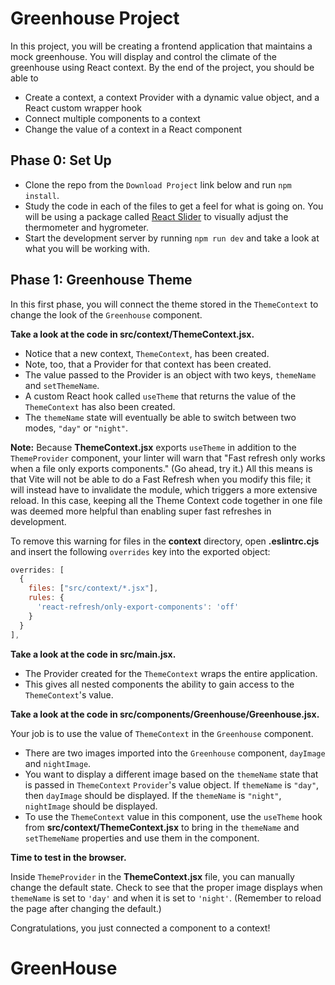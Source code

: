 # Greenhouse Project

In this project, you will be creating a frontend application that maintains a
mock greenhouse. You will display and control the climate of the greenhouse
using React context. By the end of the project, you should be able to

* Create a context, a context Provider with a dynamic value object, and a React
  custom wrapper hook
* Connect multiple components to a context
* Change the value of a context in a React component

## Phase 0: Set Up

* Clone the repo from the `Download Project` link below and run `npm install`.
* Study the code in each of the files to get a feel for what is going on.
  You will be using a package called [React Slider] to visually adjust the
  thermometer and hygrometer.
* Start the development server by running `npm run dev` and take a look at what
  you will be working with.

## Phase 1: Greenhouse Theme

In this first phase, you will connect the theme stored in the `ThemeContext` to
change the look of the `Greenhouse` component.

**Take a look at the code in __src/context/ThemeContext.jsx__.**

* Notice that a new context, `ThemeContext`, has been created.
* Note, too, that a Provider for that context has been created.
* The value passed to the Provider is an object with two keys, `themeName` and
  `setThemeName`.
* A custom React hook called `useTheme` that returns the value of the
  `ThemeContext` has also been created.
* The `themeName` state will eventually be able to switch between two modes,
  `"day"` or `"night"`.

**Note:** Because **ThemeContext.jsx** exports  `useTheme` in addition to the
`ThemeProvider` component, your linter will warn that "Fast refresh only works
when a file only exports components." (Go ahead, try it.) All this means is that
Vite will not be able to do a Fast Refresh when you modify this file; it will
instead have to invalidate the module, which triggers a more extensive reload.
In this case, keeping all the Theme Context code together in one file was deemed
more helpful than enabling super fast refreshes in development.

To remove this warning for files in the __context__ directory, open
__.eslintrc.cjs__ and insert the following `overrides` key into the exported
object:

```js
overrides: [
  {
    files: ["src/context/*.jsx"],
    rules: {
      'react-refresh/only-export-components': 'off'
    }
  }
],
```

**Take a look at the code in __src/main.jsx__.**

* The Provider created for the `ThemeContext` wraps the entire application.
* This gives all nested components the ability to gain access to the
  `ThemeContext`'s value.

**Take a look at the code in __src/components/Greenhouse/Greenhouse.jsx__.**

Your job is to use the value of `ThemeContext` in the `Greenhouse` component.

* There are two images imported into the `Greenhouse` component, `dayImage` and
  `nightImage`.
* You want to display a different image based on the `themeName` state that is
  passed in `ThemeContext` `Provider`'s value object. If `themeName` is `"day"`,
  then `dayImage` should be displayed. If the `themeName` is `"night"`,
  `nightImage` should be displayed.
* To use the `ThemeContext` value in this component, use the `useTheme` hook
  from __src/context/ThemeContext.jsx__ to bring in the `themeName` and
  `setThemeName` properties and use them in the component.

**Time to test in the browser.**

Inside `ThemeProvider` in the __ThemeContext.jsx__ file, you can manually change
the default state. Check to see that the proper image displays when `themeName`
is set to `'day'` and when it is set to `'night'`. (Remember to reload the page
after changing the default.)

Congratulations, you just connected a component to a context!

[React Slider]: https://www.npmjs.com/package/react-slider
# GreenHouse
